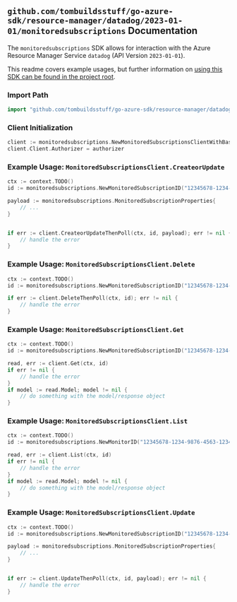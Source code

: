 
## `github.com/tombuildsstuff/go-azure-sdk/resource-manager/datadog/2023-01-01/monitoredsubscriptions` Documentation

The `monitoredsubscriptions` SDK allows for interaction with the Azure Resource Manager Service `datadog` (API Version `2023-01-01`).

This readme covers example usages, but further information on [using this SDK can be found in the project root](https://github.com/tombuildsstuff/go-azure-sdk/tree/main/docs).

### Import Path

```go
import "github.com/tombuildsstuff/go-azure-sdk/resource-manager/datadog/2023-01-01/monitoredsubscriptions"
```


### Client Initialization

```go
client := monitoredsubscriptions.NewMonitoredSubscriptionsClientWithBaseURI("https://management.azure.com")
client.Client.Authorizer = authorizer
```


### Example Usage: `MonitoredSubscriptionsClient.CreateorUpdate`

```go
ctx := context.TODO()
id := monitoredsubscriptions.NewMonitoredSubscriptionID("12345678-1234-9876-4563-123456789012", "example-resource-group", "monitorValue", "monitoredSubscriptionValue")

payload := monitoredsubscriptions.MonitoredSubscriptionProperties{
	// ...
}


if err := client.CreateorUpdateThenPoll(ctx, id, payload); err != nil {
	// handle the error
}
```


### Example Usage: `MonitoredSubscriptionsClient.Delete`

```go
ctx := context.TODO()
id := monitoredsubscriptions.NewMonitoredSubscriptionID("12345678-1234-9876-4563-123456789012", "example-resource-group", "monitorValue", "monitoredSubscriptionValue")

if err := client.DeleteThenPoll(ctx, id); err != nil {
	// handle the error
}
```


### Example Usage: `MonitoredSubscriptionsClient.Get`

```go
ctx := context.TODO()
id := monitoredsubscriptions.NewMonitoredSubscriptionID("12345678-1234-9876-4563-123456789012", "example-resource-group", "monitorValue", "monitoredSubscriptionValue")

read, err := client.Get(ctx, id)
if err != nil {
	// handle the error
}
if model := read.Model; model != nil {
	// do something with the model/response object
}
```


### Example Usage: `MonitoredSubscriptionsClient.List`

```go
ctx := context.TODO()
id := monitoredsubscriptions.NewMonitorID("12345678-1234-9876-4563-123456789012", "example-resource-group", "monitorValue")

read, err := client.List(ctx, id)
if err != nil {
	// handle the error
}
if model := read.Model; model != nil {
	// do something with the model/response object
}
```


### Example Usage: `MonitoredSubscriptionsClient.Update`

```go
ctx := context.TODO()
id := monitoredsubscriptions.NewMonitoredSubscriptionID("12345678-1234-9876-4563-123456789012", "example-resource-group", "monitorValue", "monitoredSubscriptionValue")

payload := monitoredsubscriptions.MonitoredSubscriptionProperties{
	// ...
}


if err := client.UpdateThenPoll(ctx, id, payload); err != nil {
	// handle the error
}
```
